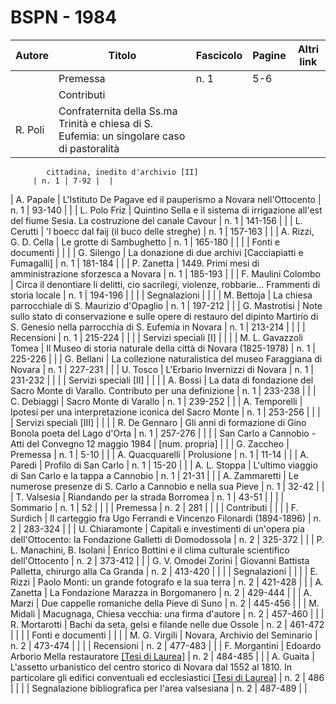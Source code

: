 # BSPN - 1984

| Autore  | Titolo                                                                                     | Fascicolo | Pagine | Altri link |
|---------|--------------------------------------------------------------------------------------------|-----------|--------|------------|
|         | Premessa                                                                                   | n. 1      | 5-6    |            |
|         | Contributi                                                                                 |           |        |
| R. Poli | Confraternita della Ss.ma Trinità e chiesa di S. Eufemia: un singolare caso di pastoralità 

            cittadina, inedito d'archivio [II]
         | n. 1 | 7-92 |  |

| A. Papale | L'Istituto De Pagave ed il pauperismo a Novara nell'Ottocento | n. 1 | 93-140 | |
| L. Polo Friz | Quintino Sella e il sistema di irrigazione all'est del fiume Sesia. La costruzione del canale Cavour | n. 1 | 141-156 | |
| L. Cerutti | 'l boecc dal faij (il buco delle streghe) | n. 1 | 157-163 | |
| A. Rizzi, G. D. Cella | Le grotte di Sambughetto | n. 1 | 165-180 | |
| | Fonti e documenti | | |
| G. Silengo | La donazione di due archivi [Cacciapiatti e Fumagalli] | n. 1 | 181-184 | |
| P. Zanetta | 1449. Primi mesi di amministrazione sforzesca a Novara | n. 1 | 185-193 | |
| F. Maulini Colombo | Circa il denontiare li delitti, cio sacrilegi, violenze, robbarie... Frammenti di storia locale | n. 1 | 194-196 | |
| | Segnalazioni | | |
| M. Bettoja | La chiesa parrocchiale di S. Maurizio d'Opaglio | n. 1 | 197-212 | |
| G. Mastrotisi | Note sullo stato di conservazione e sulle opere di restauro del dipinto Martirio di S. Genesio nella parrocchia di S. Eufemia in Novara
| n. 1 | 213-214 | |
| | Recensioni | n. 1 | 215-224 | |
| | Servizi speciali [I] | | |
| M. L. Gavazzoli Tomea | Il Museo di storia naturale della città di Novara (1825-1978) | n. 1 | 225-226 | |
| G. Bellani | La collezione naturalistica del museo Faraggiana di Novara | n. 1 | 227-231 | |
| U. Tosco | L'Erbario Invernizzi di Novara | n. 1 | 231-232 | |
| | Servizi speciali [II] | | |
| A. Bossi | La data di fondazione del Sacro Monte di Varallo. Contributo per una definizione | n. 1 | 233-238 | |
| C. Debiaggi | Sacro Monte di Varallo | n. 1 | 239-252 | |
| A. Temporelli | Ipotesi per una interpretazione iconica del Sacro Monte | n. 1 | 253-256 | |
| | Servizi speciali [III] | | |
| R. De Gennaro | Gli anni di formazione di Gino Bonola poeta del Lago d'Orta | n. 1 | 257-276 | |
| | San Carlo a Cannobio - Atti del Convegno 12 maggio 1984 | [num. propria] | |
| G. Zaccheo | Premessa | n. 1 | 5-10 | |
| A. Quacquarelli | Prolusione | n. 1 | 11-14 | |
| A. Paredi | Profilo di San Carlo | n. 1 | 15-20 | |
| A. L. Stoppa | L'ultimo viaggio di San Carlo e la tappa a Cannobio | n. 1 | 21-31 | |
| A. Zammaretti | Le numerose presenze di S. Carlo a Cannobio e nella sua Pieve | n. 1 | 32-42 | |
| T. Valsesia | Riandando per la strada Borromea | n. 1 | 43-51 | |
| | Sommario | n. 1 | 52 | |
| | Premessa | n. 2 | 281 | |
| | Contributi | | |
| F. Surdich | Il carteggio fra Ugo Ferrandi e Vincenzo Filonardi (1894-1896) | n. 2 | 283-324 | |
| U. Chiaramonte | Capitali e investimenti di un'opera pia dell'Ottocento: la Fondazione Galletti di Domodossola | n. 2 | 325-372 | |
| P. L. Manachini, B. Isolani | Enrico Bottini e il clima culturale scientifico dell'Ottocento | n. 2 | 373-412 | |
| G. V. Omodei Zorini | Giovanni Battista Palletta, chirurgo alla Ca Granda | n. 2 | 413-420 | |
| | Segnalazioni | | |
| E. Rizzi | Paolo Monti: un grande fotografo e la sua terra | n. 2 | 421-428 | |
| A. Zanetta | La Fondazione Marazza in Borgomanero | n. 2 | 429-444 | |
| A. Marzi | Due cappelle romaniche della Pieve di Suno | n. 2 | 445-456 | |
| M. Midali | Macugnaga, Chiesa vecchia: una firma d'autore | n. 2 | 457-460 | |
| R. Mortarotti | Bachi da seta, gelsi e filande nelle due Ossole | n. 2 | 461-472 | |
| | Fonti e documenti | | |
| M. G. Virgili | Novara, Archivio del Seminario | n. 2 | 473-474 | |
| | Recensioni | n. 2 | 477-483 | |
| F. Morgantini | Edoardo Arborio Mella restauratore [[Tesi di Laurea]](http://www.ssno.it/BSPNo/bspn_thesis.html#1984)
| n. 2 | 484-485 | |
| A. Guaita | L'assetto urbanistico del centro storico di Novara dal 1552 al 1810. In particolare gli edifici conventuali ed ecclesiastici [[Tesi di Laurea]](http://www.ssno.it/BSPNo/bspn_thesis.html#1984)
| n. 2 | 486 | |
| | Segnalazione bibliografica per l'area valsesiana | n. 2 | 487-489 | |
